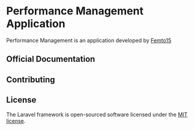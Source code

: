 # Performance Management Application

Performance Management is an application developed by [Femto15](http://femto15.com)

## Official Documentation


## Contributing

## License

The Laravel framework is open-sourced software licensed under the [MIT license](http://opensource.org/licenses/MIT).
